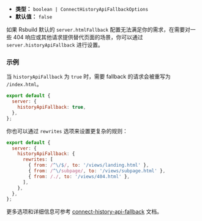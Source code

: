 - **类型：** `boolean | ConnectHistoryApiFallbackOptions`
- **默认值：** `false`

如果 Rsbuild 默认的 `server.htmlFallback` 配置无法满足你的需求，在需要对一些 404 响应或其他请求提供替代页面的场景，你可以通过 `server.historyApiFallback` 进行设置。

### 示例

当 `historyApiFallback` 为 `true` 时，需要 fallback 的请求会被重写为 `/index.html`。

```js
export default {
  server: {
    historyApiFallback: true,
  },
};
```

你也可以通过 `rewrites` 选项来设置更复杂的规则：

```js
export default {
  server: {
    historyApiFallback: {
      rewrites: [
        { from: /^\/$/, to: '/views/landing.html' },
        { from: /^\/subpage/, to: '/views/subpage.html' },
        { from: /./, to: '/views/404.html' },
      ],
    },
  },
};
```

更多选项和详细信息可参考 [connect-history-api-fallback](https://github.com/bripkens/connect-history-api-fallback) 文档。
